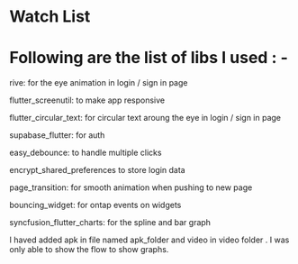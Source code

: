# Watch List 

# Following are the list of libs I used  : - 

  rive: for the eye animation in login / sign in page

  flutter_screenutil: to make app responsive 

  flutter_circular_text: for circular text aroung the eye in login / sign in page

  supabase_flutter: for auth

  easy_debounce: to handle multiple clicks

  encrypt_shared_preferences to store login data

  page_transition: for smooth animation when pushing to new page

  bouncing_widget: for ontap events on widgets

  syncfusion_flutter_charts: for the spline and bar graph 

I haved added apk in file named apk_folder and video in video folder . I was only able to show the flow to show graphs.

